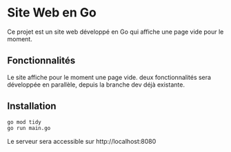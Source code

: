 # Site Web en Go

Ce projet est un site web développé en Go qui affiche une page vide pour le moment. 

## Fonctionnalités


Le site affiche pour le moment une page vide. deux fonctionnalités sera développée en parallèle, depuis la branche dev déjà existante.

## Installation

```bash
go mod tidy
go run main.go
```

Le serveur sera accessible sur http://localhost:8080
